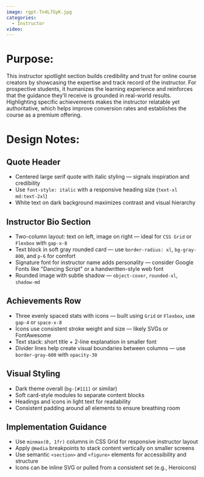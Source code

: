 ```yaml
---
image: rgpt-Tn4L7GyK.jpg
categories:
  - Instructor
video:
---
```

# Purpose:
This instructor spotlight section builds credibility and trust for online course creators by showcasing the expertise and track record of the instructor. For prospective students, it humanizes the learning experience and reinforces that the guidance they’ll receive is grounded in real-world results. Highlighting specific achievements makes the instructor relatable yet authoritative, which helps improve conversion rates and establishes the course as a premium offering.

# Design Notes:

## Quote Header
* Centered large serif quote with italic styling — signals inspiration and credibility
* Use `font-style: italic` with a responsive heading size (`text-xl md:text-2xl`)
* White text on dark background maximizes contrast and visual hierarchy

## Instructor Bio Section
* Two-column layout: text on left, image on right — ideal for `CSS Grid` or `Flexbox` with `gap-x-8`
* Text block in soft gray rounded card — use `border-radius: xl`, `bg-gray-800`, and `p-6` for comfort
* Signature font for instructor name adds personality — consider Google Fonts like "Dancing Script" or a handwritten-style web font
* Rounded image with subtle shadow — `object-cover`, `rounded-xl`, `shadow-md`

## Achievements Row
* Three evenly spaced stats with icons — built using `Grid` or `Flexbox`, use `gap-4` or `space-x-8`
* Icons use consistent stroke weight and size — likely SVGs or FontAwesome
* Text stack: short title + 2-line explanation in smaller font
* Divider lines help create visual boundaries between columns — use `border-gray-600` with `opacity-30`

## Visual Styling
* Dark theme overall (`bg-[#111]` or similar)
* Soft card-style modules to separate content blocks
* Headings and icons in light text for readability
* Consistent padding around all elements to ensure breathing room

## Implementation Guidance
* Use `minmax(0, 1fr)` columns in CSS Grid for responsive instructor layout
* Apply `@media` breakpoints to stack content vertically on smaller screens
* Use semantic `<section>` and `<figure>` elements for accessibility and structure
* Icons can be inline SVG or pulled from a consistent set (e.g., Heroicons)

